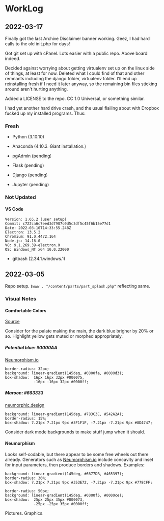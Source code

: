 # WorkLog

## 2022-03-17

Finally got the last Archive Disclaimer banner working. Geez, I had hard calls to the old init.php for days!

Got git set up with cPanel. Lots easier with a public repo. Above board indeed.

Decided against worrying about getting virtualenv set up on the linux side of things, at least for now. Deleted what I could find of that and other remnants including the django folder, virtualenv folder. I'll end up reinstalling fresh if I need it later anyway, so the remaining bin files sticking around aren't hurting anything.

Added a LICENSE to the repo. CC 1.0 Universal, or something similar.

I had yet another hard drive crash, and the usual flailing about with Dropbox fucked up my installed programs. Thus:

### Fresh

- Python (3.10.10)

- Anaconda (4.10.3. Giant installation.)

- pgAdmin (pending)

- Flask (pending)

- Django (pending)

- Jupyter (pending)

### Not Updated

#### VS Code
```
Version: 1.65.2 (user setup)
Commit: c722ca6c7eed3d7987c0d5c3df5c45f6b15e77d1
Date: 2022-03-10T14:33:55.248Z
Electron: 13.5.2
Chromium: 91.0.4472.164
Node.js: 14.16.0
V8: 9.1.269.39-electron.0
OS: Windows_NT x64 10.0.22000
```

- gitbash (2.34.1.windows.1)

## 2022-03-05

Repo setup. `$www . "/content/parts/part_splash.php"` reflecting same.

### Visual Notes

#### Comfortable Colors

[Source](https://www.nexcess.net/blog/web-design-trends/)

Consider for the palate making the main, the dark blue brigher by 20% or so. Highlight yellow gets muted or morphed appropriately.

##### Potential blue: #0000AA

[Neumorphism.io](https://neumorphism.io/#0000AA)

```
border-radius: 32px;
background: linear-gradient(145deg, #0000fa, #0000d3);
box-shadow:  16px 16px 32px #000075,
             -16px -16px 32px #0000ff;
```

##### Maroon: #663333

[neumorphic.design](https://neumorphic.design/)

```
background: linear-gradient(145deg, #783C3C, #542A2A);
border-radius: 15%;
box-shadow: 7.21px 7.21px 9px #3F1F1F, -7.21px -7.21px 9px #8D4747;
```
Consider dark mode backgrounds to make stuff jump when it should.

#### Neumorphism

Looks self-codable, but there appear to be some free wheels out there already. Generators such as [Neumorphism.io](https://neumorphic.design/) include concavity and inset for input parameters, then produce borders and shadows. Examples:

```
background: linear-gradient(145deg, #6677DB, #465397);
border-radius: 36%;
box-shadow: 7.21px 7.21px 9px #353E72, -7.21px -7.21px 9px #778CFF;
```

```
border-radius: 50px;
background: linear-gradient(145deg, #0000f5, #0000ce);
box-shadow:  25px 25px 35px #000073,
             -25px -25px 35px #0000ff;
```


Pictures. Graphics.